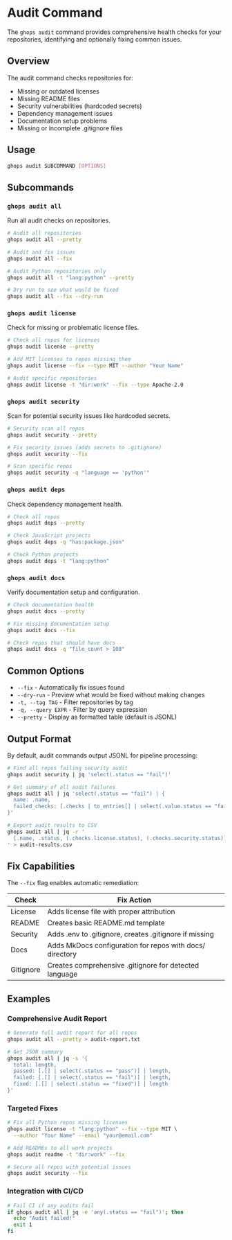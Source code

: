 # Audit Command

The `ghops audit` command provides comprehensive health checks for your repositories, identifying and optionally fixing common issues.

## Overview

The audit command checks repositories for:
- Missing or outdated licenses
- Missing README files
- Security vulnerabilities (hardcoded secrets)
- Dependency management issues
- Documentation setup problems
- Missing or incomplete .gitignore files

## Usage

```bash
ghops audit SUBCOMMAND [OPTIONS]
```

## Subcommands

### `ghops audit all`

Run all audit checks on repositories.

```bash
# Audit all repositories
ghops audit all --pretty

# Audit and fix issues
ghops audit all --fix

# Audit Python repositories only
ghops audit all -t "lang:python" --pretty

# Dry run to see what would be fixed
ghops audit all --fix --dry-run
```

### `ghops audit license`

Check for missing or problematic license files.

```bash
# Check all repos for licenses
ghops audit license --pretty

# Add MIT licenses to repos missing them
ghops audit license --fix --type MIT --author "Your Name"

# Audit specific repositories
ghops audit license -t "dir:work" --fix --type Apache-2.0
```

### `ghops audit security`

Scan for potential security issues like hardcoded secrets.

```bash
# Security scan all repos
ghops audit security --pretty

# Fix security issues (adds secrets to .gitignore)
ghops audit security --fix

# Scan specific repos
ghops audit security -q "language == 'python'"
```

### `ghops audit deps`

Check dependency management health.

```bash
# Check all repos
ghops audit deps --pretty

# Check JavaScript projects
ghops audit deps -q "has:package.json"

# Check Python projects
ghops audit deps -t "lang:python"
```

### `ghops audit docs`

Verify documentation setup and configuration.

```bash
# Check documentation health
ghops audit docs --pretty

# Fix missing documentation setup
ghops audit docs --fix

# Check repos that should have docs
ghops audit docs -q "file_count > 100"
```

## Common Options

- `--fix` - Automatically fix issues found
- `--dry-run` - Preview what would be fixed without making changes
- `-t, --tag TAG` - Filter repositories by tag
- `-q, --query EXPR` - Filter by query expression
- `--pretty` - Display as formatted table (default is JSONL)

## Output Format

By default, audit commands output JSONL for pipeline processing:

```bash
# Find all repos failing security audit
ghops audit security | jq 'select(.status == "fail")'

# Get summary of all audit failures
ghops audit all | jq 'select(.status == "fail") | {
  name: .name,
  failed_checks: [.checks | to_entries[] | select(.value.status == "fail") | .key]
}'

# Export audit results to CSV
ghops audit all | jq -r '
  [.name, .status, (.checks.license.status), (.checks.security.status)] | @csv
' > audit-results.csv
```

## Fix Capabilities

The `--fix` flag enables automatic remediation:

| Check | Fix Action |
|-------|------------|
| License | Adds license file with proper attribution |
| README | Creates basic README.md template |
| Security | Adds .env to .gitignore, creates .gitignore if missing |
| Docs | Adds MkDocs configuration for repos with docs/ directory |
| Gitignore | Creates comprehensive .gitignore for detected language |

## Examples

### Comprehensive Audit Report

```bash
# Generate full audit report for all repos
ghops audit all --pretty > audit-report.txt

# Get JSON summary
ghops audit all | jq -s '{
  total: length,
  passed: [.[] | select(.status == "pass")] | length,
  failed: [.[] | select(.status == "fail")] | length,
  fixed: [.[] | select(.status == "fixed")] | length
}'
```

### Targeted Fixes

```bash
# Fix all Python repos missing licenses
ghops audit license -t "lang:python" --fix --type MIT \
  --author "Your Name" --email "your@email.com"

# Add READMEs to all work projects
ghops audit readme -t "dir:work" --fix

# Secure all repos with potential issues
ghops audit security --fix
```

### Integration with CI/CD

```bash
# Fail CI if any audits fail
if ghops audit all | jq -e 'any(.status == "fail")'; then
  echo "Audit failed!"
  exit 1
fi
```